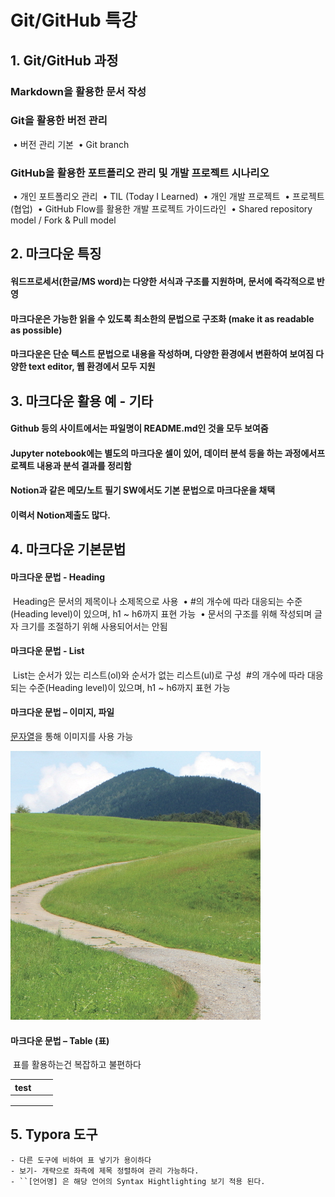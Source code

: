 # Git/GitHub 특강

## 1. Git/GitHub 과정

### 	Markdown을 활용한 문서 작성

### 	Git을 활용한 버전 관리

​			• 버전 관리 기본
​			• Git branch 

### 	GitHub을 활용한 포트폴리오 관리 및 개발 프로젝트 시나리오

​			• 개인 포트폴리오 관리
​				• TIL (Today I Learned) 
​				• 개인 개발 프로젝트
​			• 프로젝트(협업) 
​				• GitHub Flow를 활용한 개발 프로젝트 가이드라인
​				• Shared repository model / Fork & Pull model

## 2. 마크다운 특징

#### 	워드프로세서(한글/MS word)는 다양한 서식과 구조를 지원하며, 문서에 즉각적으로 반영

#### 	마크다운은 가능한 읽을 수 있도록 최소한의 문법으로 구조화 (make it as readable as possible)

#### 	마크다운은 단순 텍스트 문법으로 내용을 작성하며, 다양한 환경에서 변환하여 보여짐 다양한 text editor, 웹 환경에서 모두 지원



## 3. 마크다운 활용 예 - 기타

#### 	Github 등의 사이트에서는 파일명이 README.md인 것을 모두 보여줌

#### 	Jupyter notebook에는 별도의 마크다운 셀이 있어, 데이터 분석 등을 하는 과정에서프로젝트 내용과 분석 결과를 정리함

#### 	Notion과 같은 메모/노트 필기 SW에서도 기본 문법으로 마크다운을 채택

#### 	이력서 Notion제출도 많다.



## 4. 마크다운 기본문법

####		마크다운 문법 - Heading

​		Heading은 문서의 제목이나 소제목으로 사용
​			• #의 개수에 따라 대응되는 수준(Heading level)이 있으며, h1 ~ h6까지 표현 가능
​			• 문서의 구조를 위해 작성되며 글자 크기를 조절하기 위해 사용되어서는 안됨

####		마크다운 문법 - List

​		List는 순서가 있는 리스트(ol)와 순서가 없는 리스트(ul)로 구성
​		#의 개수에 따라 대응되는 수준(Heading level)이 있으며, h1 ~ h6까지 표현 가능

#### 	마크다운 문법 – 이미지, 파일

[문자열](url)을 통해 이미지를 사용 가능



![이미지 테스트](./img/unnamed.jpg)



#### 	

#### 	마크다운 문법 – Table (표)

​		표를 활용하는건 복잡하고 불편하다	

| test |      |      |
| ---- | ---- | ---- |
|      |      |      |
|      |      |      |
|      |      |      |



## 5. Typora 도구



	- 다른 도구에 비하여 표 넣기가 용이하다
	- 보기- 개략으로 좌측에 제목 정렬하여 관리 가능하다.
	- ``[언어명] 은 해당 언어의 Syntax Hightlighting 보기 적용 된다.